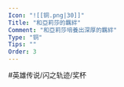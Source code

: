 ```yaml
---
Icon: "![[铜.png|30]]"
Title: "和亞莉莎的羈絆"
Comment: "和亞莉莎培養出深厚的羈絆"
Type: "铜"
Tips: ""
Order: 3
---
```


#英雄传说/闪之轨迹/奖杯 